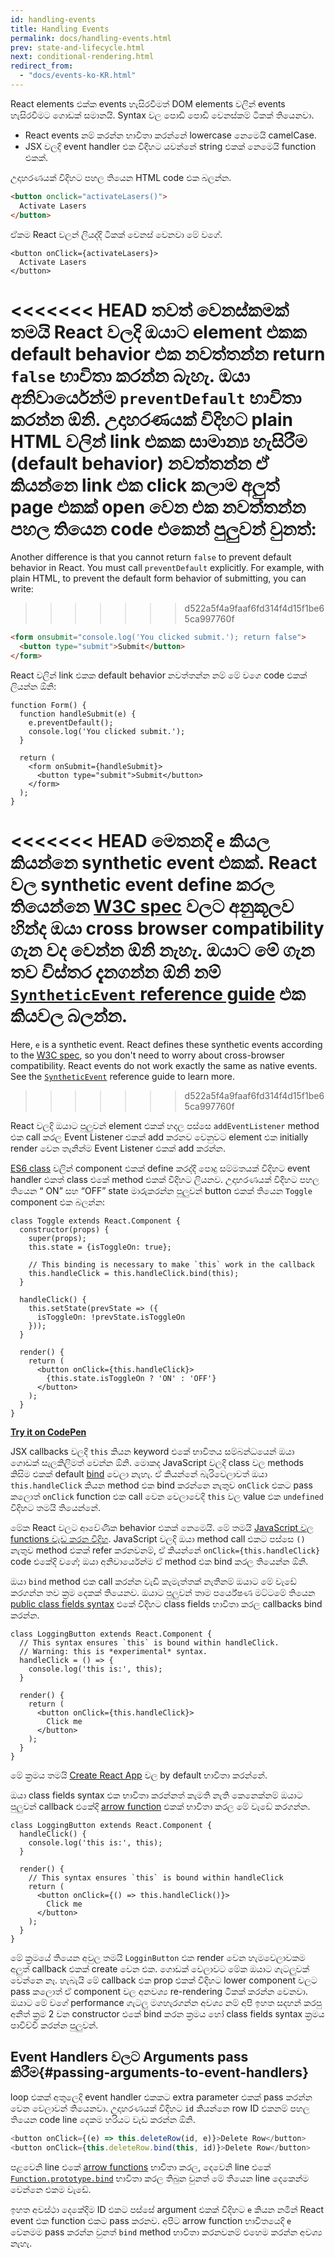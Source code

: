 ```yaml
---
id: handling-events
title: Handling Events
permalink: docs/handling-events.html
prev: state-and-lifecycle.html
next: conditional-rendering.html
redirect_from:
  - "docs/events-ko-KR.html"
---
```


React elements එක්ක events හැසිරවීමත් DOM elements වලින් events හැසිරවීමට ගොඩක් සමානයි. Syntax වල පොඩි පොඩි වෙනස්කම් ටිකක් තියෙනවා.

* React events නම් කරන්න භාවිතා කරන්නේ lowercase නෙමෙයි camelCase.
* JSX වලදි event handler එක විදිහට යවන්නේ string එකක් නෙමෙයි function එකක්.

උදාහරණයක් විදිහට පහල තියෙන HTML code එක බලන්න.

```html
<button onclick="activateLasers()">
  Activate Lasers
</button>
```

ඒකම React වලන් ලියද්දි ටිකක් වෙනස් වෙනවා මේ වගේ.

```js{1}
<button onClick={activateLasers}>
  Activate Lasers
</button>
```

<<<<<<< HEAD
තවත් වෙනස්කමක් තමයි React වලදි ඔයාට element එකක default behavior එක නවත්තන්න return `false` භාවිතා කරන්න බැහැ. ඔයා අනිවාර්යෙන්ම `preventDefault` භාවිතා කරන්න ඕනි.
උදාහරණයක් විදිහට plain HTML වලින් link එකක සාමාන්‍ය හැසිරීම (default behavior) නවත්තන්න ඒ කියන්නෙ link එක click කලාම  අලුත් page එකක් open වෙන එක නවත්තන්න පහල තියෙන code එකෙන් පුලුවන් වුනත්:
=======
Another difference is that you cannot return `false` to prevent default behavior in React. You must call `preventDefault` explicitly. For example, with plain HTML, to prevent the default form behavior of submitting, you can write:
>>>>>>> d522a5f4a9faaf6fd314f4d15f1be65ca997760f

```html
<form onsubmit="console.log('You clicked submit.'); return false">
  <button type="submit">Submit</button>
</form>
```

React වලින් link එකක default behavior නවත්තන්න නම් මේ වගෙ code එකක් ලියන්න ඕනි:

```js{3}
function Form() {
  function handleSubmit(e) {
    e.preventDefault();
    console.log('You clicked submit.');
  }

  return (
    <form onSubmit={handleSubmit}>
      <button type="submit">Submit</button>
    </form>
  );
}
```

<<<<<<< HEAD
මෙතනදි `e` කියල කියන්නෙ synthetic event  එකක්. React වල synthetic event define කරල තියෙන්නෙ [W3C spec](https://www.w3.org/TR/DOM-Level-3-Events/) වලට අනුකූලව හින්ද ඔයා cross browser compatibility ගැන වද වෙන්න ඕනි නැහැ. ඔයාට මේ ගැන තව විස්තර දැනගන්න ඕනි නම් [`SyntheticEvent` reference guide](/docs/events.html) එක කියවල බලන්න.
=======
Here, `e` is a synthetic event. React defines these synthetic events according to the [W3C spec](https://www.w3.org/TR/DOM-Level-3-Events/), so you don't need to worry about cross-browser compatibility. React events do not work exactly the same as native events. See the [`SyntheticEvent`](/docs/events.html) reference guide to learn more.
>>>>>>> d522a5f4a9faaf6fd314f4d15f1be65ca997760f

React වලදි ඔයාට පුලුවන් element එකක් හදල පස්සෙ `addEventListener` method එක call කරල Event Listener එකක් add කරනව වෙනුවට element එක initially render වෙන තැනින්ම Event Listener එකක් add කරන්න.

[ES6 class](https://developer.mozilla.org/en/docs/Web/JavaScript/Reference/Classes) වලින් component එකක් define කරද්දි පොදු සම්මතයක් විදිහට event handler එකත් class එකේ method එකක් විදිහට ලියනව. උදාහරණයක් විදිහට පහල තියෙන “ ON” සහ “OFF” state මාරුකරන්න පුලුවන් button එකක් තියෙන `Toggle` component එක බලන්න:

```js{6,7,10-14,18}
class Toggle extends React.Component {
  constructor(props) {
    super(props);
    this.state = {isToggleOn: true};

    // This binding is necessary to make `this` work in the callback
    this.handleClick = this.handleClick.bind(this);
  }

  handleClick() {
    this.setState(prevState => ({
      isToggleOn: !prevState.isToggleOn
    }));
  }

  render() {
    return (
      <button onClick={this.handleClick}>
        {this.state.isToggleOn ? 'ON' : 'OFF'}
      </button>
    );
  }
}
```

[**Try it on CodePen**](https://codepen.io/gaearon/pen/xEmzGg?editors=0010)

JSX callbacks වලදි `this` කියන keyword එකේ භාවිතය සම්බන්ධයෙන් ඔයා ගොඩක් සැලකිලිමත් වෙන්න ඕනි. මොකද JavaScript වලදි class වල methods කිසිම එකක් default [bind](https://developer.mozilla.org/en/docs/Web/JavaScript/Reference/Global_objects/Function/bind) වෙලා නැහැ. ඒ කියන්නේ බැරිවෙලාවත් ඔයා `this.handleClick` කියන method එක bind කරන්නෙ නැතුව `onClick` එකට pass කලොත්  `onClick` function එක call වෙන වෙලාවෙදි `this` වල value එක `undefined` විදිහට තමයි තියෙන්නේ.

මේක React වලට ආවේණික behavior එකක් නෙමෙයි. මේ තමයි [JavaScript වල functions වැඩ කරන විදිහ](https://www.smashingmagazine.com/2014/01/understanding-javascript-function-prototype-bind/). JavaScript වලදි ඔයා method call එකට පස්සෙ `()` නැතුව method එකක් refer කරනවනම්, ඒ කියන්නේ `onClick={this.handleClick}` code එකේදි වගේ; ඔයා අනිවාර්යෙන්ම ඒ method එක bind කරල තියෙන්න ඕනි.

ඔයා `bind`  method එක call කරන්න වැඩි කැමැත්තක් නැතිනම් ඔයාට මේ වැඩේ කරගන්න තව ක්‍රම දෙකක් තියෙනව. ඔයාට පුලුවන් තාම පර්යේෂණ මට්ටමේ තියෙන [public class fields syntax](https://babeljs.io/docs/plugins/transform-class-properties/)  එකේ විදිහට class fields භාවිතා කරල callbacks bind කරන්න.

```js{2-6}
class LoggingButton extends React.Component {
  // This syntax ensures `this` is bound within handleClick.
  // Warning: this is *experimental* syntax.
  handleClick = () => {
    console.log('this is:', this);
  }

  render() {
    return (
      <button onClick={this.handleClick}>
        Click me
      </button>
    );
  }
}
```

මේ ක්‍රමය තමයි [Create React App](https://github.com/facebookincubator/create-react-app) වල by default භාවිතා කරන්නේ.

ඔයා class fields syntax එක භාවිතා කරන්නත් කැමති නැති කෙනෙක්නම් ඔයාට පුලුවන් callback එකේදි [arrow function](https://developer.mozilla.org/en/docs/Web/JavaScript/Reference/Functions/Arrow_functions) එකක් භාවිතා කරල මේ වැඩේ කරගන්න.

```js{7-9}
class LoggingButton extends React.Component {
  handleClick() {
    console.log('this is:', this);
  }

  render() {
    // This syntax ensures `this` is bound within handleClick
    return (
      <button onClick={() => this.handleClick()}>
        Click me
      </button>
    );
  }
}
```

මේ ක්‍රමයේ තියෙන අවුල තමයි `LogginButton` එක render වෙන හැමවෙලාවකම අලුත් callback එකක් create වෙන එක. ගොඩක් වෙලාවට මේක ඔයාට ගැටලුවක් වෙන්නෙ නෑ. හැබැයි මේ callback එක prop එකක් විදිහට lower component වලට pass කලොත් ඒ component වල අනවශ්‍ය re-rendering ටිකක් කරන්න වෙනවා. ඔයාට මේ වගේ performance ගැටලු මගහැරගන්න අවශ්‍ය නම් අපි ඉහත සදහන් කරපු අනිත් ක්‍රම 2 වන constructor එකේ bind කරන ක්‍රමය හෝ class fields syntax  ක්‍රමය පාවිච්චි  කරන්න පුලුවන්.

## Event Handlers වලට Arguments pass කිරීම{#passing-arguments-to-event-handlers}

loop එකක් අතුලෙදි event handler එකකට extra parameter එකක් pass කරන්න වෙන වෙලාවන් තියෙනවා. උදාහරණයක් විදිහට `id` කියන්නෙ row ID එකනම් පහල තියෙන code line දෙකම හරියට වැඩ කරන්න ඕනි.

```js
<button onClick={(e) => this.deleteRow(id, e)}>Delete Row</button>
<button onClick={this.deleteRow.bind(this, id)}>Delete Row</button>
```

පළවෙනි line එකේ [arrow functions](https://developer.mozilla.org/en-US/docs/Web/JavaScript/Reference/Functions/Arrow_functions) භාවිතා කරල, දෙවෙනි line එකේ [`Function.prototype.bind`](https://developer.mozilla.org/en-US/docs/Web/JavaScript/Reference/Global_objects/Function/bind) භාවිතා කරල තිබුන වුනත් මේ තියෙන line දෙකෙන්ම වෙන්නෙ එකම වැඩේ.

ඉහත අවස්ථා දෙකේදිම ID එකට පස්සේ argument එකක් විදිහට `e` කියන නමින් React event එක function එකට pass කරනව.  අපිට arrow function භාවිතයෙදි `e` වෙනමම pass කරන්න වුනත් `bind` method භාවිතා කරනවනම් එහෙම කරන්න අවශ්‍ය නැහැ. 
